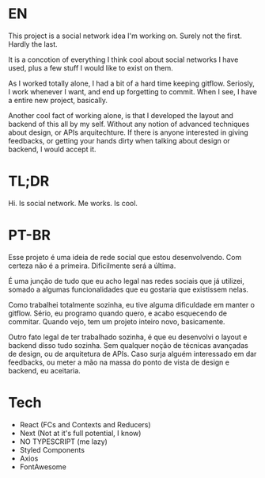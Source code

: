 # EN

This project is a social network idea I'm working on. Surely not the first. Hardly the last.

It is a concotion of everything I think cool about social networks I have used, plus a few stuff I would like to exist on them.

As I worked totally alone, I had a bit of a hard time keeping gitflow. Seriosly, I work whenever I want, and end up forgetting to commit. When I see, I have a entire new project, basically.

Another cool fact of working alone, is that I developed the layout and backend of this all by my self. Without any notion of advanced techniques about design, or APIs arquitechture. If there is anyone interested in giving feedbacks, or getting your hands dirty when talking about design or backend, I would accept it.

# TL;DR

Hi. Is social network. Me works. Is cool.

# PT-BR

Esse projeto é uma ideia de rede social que estou desenvolvendo. Com certeza não é a primeira. Dificilmente será a última.

É uma junção de tudo que eu acho legal nas redes sociais que já utilizei, somado a algumas funcionalidades que eu gostaria que existissem nelas.

Como trabalhei totalmente sozinha, eu tive alguma dificuldade em manter o gitflow. Sério, eu programo quando quero, e acabo esquecendo de commitar. Quando vejo, tem um projeto inteiro novo, basicamente.

Outro fato legal de ter trabalhado sozinha, é que eu desenvolvi o layout e backend disso tudo sozinha. Sem qualquer noção de técnicas avançadas de design, ou de arquitetura de APIs. Caso surja alguém interessado em dar feedbacks, ou meter a mão na massa do ponto de vista de design e backend, eu aceitaria.

# Tech

- React (FCs and Contexts and Reducers)
- Next (Not at it's full potential, I know)
- NO TYPESCRIPT (me lazy)
- Styled Components
- Axios
- FontAwesome
